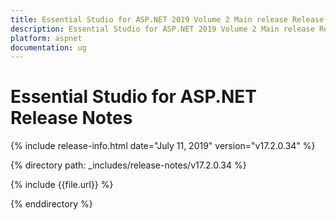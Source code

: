 ```yaml
---
title: Essential Studio for ASP.NET 2019 Volume 2 Main release Release Notes  
description: Essential Studio for ASP.NET 2019 Volume 2 Main release Release Notes  
platform: aspnet
documentation: ug
---
```


# Essential Studio for ASP.NET  Release Notes  

{% include release-info.html date="July 11, 2019"  version="v17.2.0.34" %} 


{% directory path: _includes/release-notes/v17.2.0.34 %}

{% include {{file.url}} %}

{% enddirectory %}